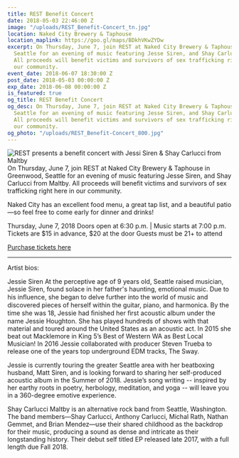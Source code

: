```yaml
---
title: REST Benefit Concert
date: 2018-05-03 22:46:00 Z
image: "/uploads/REST_Benefit-Concert_tn.jpg"
location: Naked City Brewery & Taphouse
location_maplink: https://goo.gl/maps/BDkhVKwZYDw
excerpt: On Thursday, June 7, join REST at Naked City Brewery & Taphouse in Greenwood,
  Seattle for an evening of music featuring Jesse Siren, and Shay Carlucci from Maltby.
  All proceeds will benefit victims and survivors of sex trafficking right here in
  our community.
event_date: 2018-06-07 18:30:00 Z
post_date: 2018-05-03 00:00:00 Z
exp_date: 2018-06-08 00:00:00 Z
is_featured: true
og_title: REST Benefit Concert
og_desc: On Thursday, June 7, join REST at Naked City Brewery & Taphouse in Greenwood,
  Seattle for an evening of music featuring Jesse Siren, and Shay Carlucci from Maltby.
  All proceeds will benefit victims and survivors of sex trafficking right here in
  our community.
og_photo: "/uploads/REST_Benefit-Concert_800.jpg"
---
```


![REST presents a benefit concert with Jessi Siren & Shay Carlucci from Maltby](/uploads/REST_Benefit-Concert_800.jpg)
On Thursday, June 7, join REST at Naked City Brewery & Taphouse in Greenwood, Seattle for an evening of music featuring Jesse Siren, and Shay Carlucci from Maltby. All proceeds will benefit victims and survivors of sex trafficking right here in our community.

Naked City has an excellent food menu, a great tap list, and a beautiful patio—so feel free to come early for dinner and drinks!

Thursday, June 7, 2018
Doors open at 6:30 p.m. | Music starts at 7:00 p.m.
Tickets are $15 in advance, $20 at the door
Guests must be 21\+ to attend

[Purchase tickets here](http://bit.ly/2JTeXiT)

---

Artist bios:

Jessie Siren
At the perceptive age of 9 years old, Seattle raised musician, Jessie Siren, found solace in her father's haunting, emotional music. Due to his inﬂuence, she began to delve further into the world of music and discovered pieces of herself within the guitar, piano, and harmonica. By the time she was 18, Jessie had ﬁnished her ﬁrst acoustic album under the name Jessie Houghton. She has played hundreds of shows with that material and toured around the United States as an acoustic act. In 2015 she beat out Macklemore in King 5’s Best of Western WA as Best Local Musician! In 2016 Jessie collaborated with producer Steven Trueba to release one of the years top underground EDM tracks, The Sway.

Jessie is currently touring the greater Seattle area with her beatboxing husband, Matt Siren, and is looking forward to sharing her self-produced acoustic album in the Summer of 2018. Jessie’s song writing -- inspired by her earthy roots in poetry, herbology, meditation, and yoga -- will leave you in a 360-degree emotive experience.

Shay Carlucci
Maltby is an alternative rock band from Seattle, Washington. The band members—Shay Carlucci, Anthony Carlucci, Michal Rath, Nathan Gemmet, and Brian Mendez—use their shared childhood as the backdrop for their music, producing a sound as dense and intricate as their longstanding history. Their debut self titled EP released late 2017, with a full length due Fall 2018.
